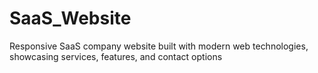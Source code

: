 # SaaS_Website
Responsive SaaS company website built with modern web technologies, showcasing services, features, and contact options
